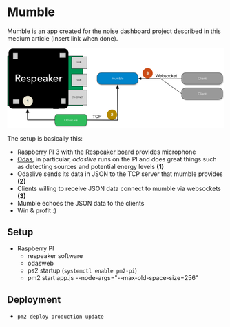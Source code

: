 # Mumble

Mumble is an app created for the noise dashboard project described in this medium article (insert link when done).

![](doc/mumble_diagram.png)

The setup is basically this:

- Raspberry PI 3 with the [Respeaker board](http://wiki.seeedstudio.com/ReSpeaker_4_Mic_Array_for_Raspberry_Pi/) provides microphone
- [Odas](https://github.com/introlab/odas), in particular, *odaslive* runs on the PI and does great things such as detecting sources and potential energy levels **(1)**
- Odaslive sends its data in JSON to the TCP server that mumble provides **(2)**
- Clients willing to receive JSON data connect to mumble via websockets **(3)**
- Mumble echoes the JSON data to the clients
- Win & profit :)


## Setup

- Raspberry PI
  - respeaker software
  - odasweb
  - ps2 startup (`systemctl enable pm2-pi`)
  - pm2 start app.js --node-args="--max-old-space-size=256"

## Deployment

- `pm2 deploy production update`
